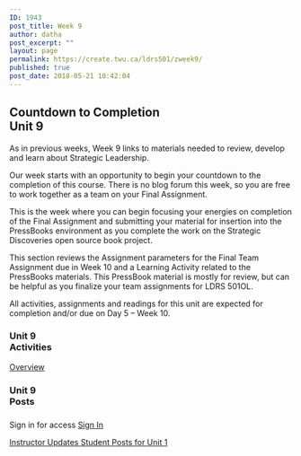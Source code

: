 ```yaml
---
ID: 1943
post_title: Week 9
author: datha
post_excerpt: ""
layout: page
permalink: https://create.twu.ca/ldrs501/zweek9/
published: true
post_date: 2018-05-21 10:42:04
---
```

<!--themify_builder_static-->

<h2>Countdown to Completion<br/>Unit 9</h2>

As in previous weeks, Week 9 links to materials needed to review, develop and learn about Strategic Leadership.

Our week starts with an opportunity to begin your countdown to the completion of this course. There is no blog forum this week, so you are free to work together as a team on your Final Assignment.

This is the week where you can begin focusing your energies on completion of the Final Assignment and submitting your material for insertion into the PressBooks environment as you complete the work on the Strategic Discoveries open source book project.

This section reviews the Assignment parameters for the Final Team Assignment due in Week 10 and a Learning Activity related to the PressBooks materials. This PressBook material is mostly for review, but can be helpful as you finalize your team assignments for LDRS 501OL.

All activities, assignments and readings for this unit are expected for completion and/or due on Day 5 &#8211; Week 10.

<h3>Unit 9<br/>Activities</h3>

<a href="https://create.twu.ca/ldrs501/unit-8-2/"> Overview </a>

<h3>Unit 9<br/>Posts</h3>

<h3></h3>

Sign in for access 
 <a href="https://create.twu.ca/wp-admin"> Sign In </a>

<a href="https://create.twu.ca/ldrs501/category/u9-updates"> Instructor Updates </a> <a href="https://create.twu.ca/ldrs501/category/unit-9"> Student Posts for Unit 1 </a><!--/themify_builder_static-->